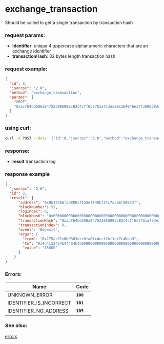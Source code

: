 # exchange_transaction

Should be called to get a single transaction by transaction hash

### request params:

- **identifier**: unique 4 uppercase alphanumeric characters that are an exchange identifier
- **transactionHash**: 32 bytes length transaction hash

### request example:

```json
{
  "id": 8,
  "jsonrpc": "2.0",
  "method": "exchange_transaction",
  "params": [
    "XROF",
    "0xacf64bd586a847523086882c82c4cff6d77b1a753ea28c164046e37f3606583c"
  ]
}
```

### using curl:

```bash
curl -X POST --data '{"id":8,"jsonrpc":"2.0","method":"exchange_transaction","params":["XROF", "0xacf64bd586a847523086882c82c4cff6d77b1a753ea28c164046e37f3606583c"]}' -H "Content-Type: application/json" http://localhost:8545
```

### response:

- **result** transaction log

### response example

```json
{
  "jsonrpc": "2.0",
  "id": 8,
  "result": {
      "address": "0x9b173b6fab888af1b5eff49bf34c7aaebf58673f",
      "blockNumber": 55,
      "logIndex": 0,
      "blockHash": "0x0000000000000000000000000000000000000000000000000000000000000000",
      "transactionHash": "0xacf64bd586a847523086882c82c4cff6d77b1a753ea28c164046e37f3606583c",
      "transactionIndex": 0,
      "event": "Deposit",
      "args": {
        "from": "0x275ac21e0b9383dcc0fa0fc4ecf7bf1ec7c4bba9",
        "to": "0x4d4152454b4f464b4b0000000000000000000000000000000000000000000000",
        "value": "15000"
      }
    }
}
```

### Errors:

| Name | Code |
| - | - |
| UNKNOWN_ERROR                     | **`100`** |
| IDENTIFIER_IS_INCORRECT           | **`101`** |
| IDENTIFIER_NO_ADDRESS             | **`105`** |

### See also:

[errors](api_errors.md)

